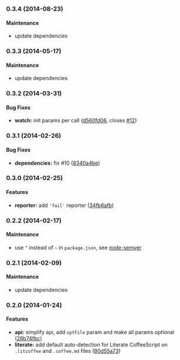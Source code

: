 ### 0.3.4 (2014-08-23)


#### Maintenance

* update dependencies

### 0.3.3  (2014-05-17)


#### Maintenance

* update dependencies

### 0.3.2 (2014-03-31)


#### Bug Fixes

* **watch:** init params per call ([d560fd06](https://github.com/janraasch/gulp-coffeelint/commit/d560fd060707acfb296abd27658ddeb8864bf00d), closes [#12](https://github.com/janraasch/gulp-coffeelint/issues/12))


### 0.3.1 (2014-02-26)


#### Bug Fixes

* **dependencies:** fix #10 ([8340a4be](https://github.com/janraasch/gulp-coffeelint/commit/8340a4be7e73ab00dbc1daac5159d9da85736bbe))


### 0.3.0 (2014-02-25)


#### Features

* **reporter:** add `'fail'` reporter ([34fb6afb](https://github.com/janraasch/gulp-coffeelint/commit/34fb6afbdb41679b0fe5983f1bf89760a0179193))


### 0.2.2 (2014-02-17)


#### Maintenance
* use `^` instead of `~` in `package.json`, see [node-semver](https://github.com/isaacs/node-semver)

### 0.2.1 (2014-02-09)


#### Maintenance

* update dependencies

### 0.2.0 (2014-01-24)


#### Features

* **api:** simplify api, add `optFile` param and make all params optional ([28b74fbc](https://github.com/janraasch/gulp-coffeelint/commit/28b74fbc88aaf8cb1949cfd68b263755956dd3cf))
* **literate:** add default auto-detection for Literate CoffeeScript on `.litcoffee` and `.coffee.md` files ([80d55a73](https://github.com/janraasch/gulp-coffeelint/commit/80d55a73120b3d054262368c26012ffdf658695d))
